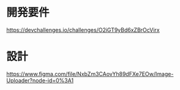 # 開発要件
https://devchallenges.io/challenges/O2iGT9yBd6xZBrOcVirx
# 設計
https://www.figma.com/file/NxbZm3CAovYh89dFXe7EOw/Image-Uploader?node-id=0%3A1
